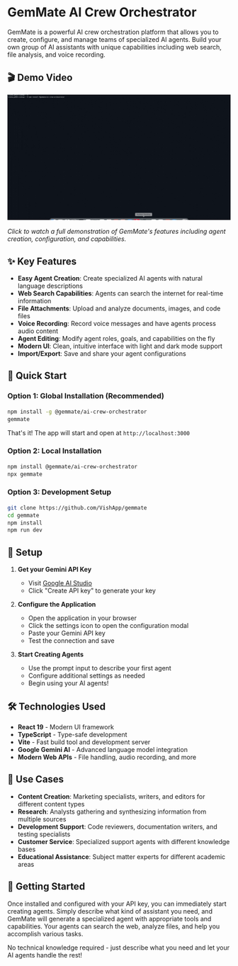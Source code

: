 # GemMate AI Crew Orchestrator

GemMate is a powerful AI crew orchestration platform that allows you to create, configure, and manage teams of specialized AI agents. Build your own group of AI assistants with unique capabilities including web search, file analysis, and voice recording.

## 🎬 Demo Video

[![GemMate Demo](docs/gif/creating_agent.gif)](https://youtu.be/q53g5jte5_0)

*Click to watch a full demonstration of GemMate's features including agent creation, configuration, and capabilities.*

## ✨ Key Features

- **Easy Agent Creation**: Create specialized AI agents with natural language descriptions
- **Web Search Capabilities**: Agents can search the internet for real-time information
- **File Attachments**: Upload and analyze documents, images, and code files
- **Voice Recording**: Record voice messages and have agents process audio content
- **Agent Editing**: Modify agent roles, goals, and capabilities on the fly
- **Modern UI**: Clean, intuitive interface with light and dark mode support
- **Import/Export**: Save and share your agent configurations

## 🚀 Quick Start

### Option 1: Global Installation (Recommended)

```bash
npm install -g @gemmate/ai-crew-orchestrator
gemmate
```

That's it! The app will start and open at `http://localhost:3000`

### Option 2: Local Installation

```bash
npm install @gemmate/ai-crew-orchestrator
npx gemmate
```

### Option 3: Development Setup

```bash
git clone https://github.com/VishApp/gemmate
cd gemmate
npm install
npm run dev
```

## 🔧 Setup

1. **Get your Gemini API Key**
   - Visit [Google AI Studio](https://aistudio.google.com/app/apikey)
   - Click "Create API key" to generate your key

2. **Configure the Application**
   - Open the application in your browser
   - Click the settings icon to open the configuration modal
   - Paste your Gemini API key
   - Test the connection and save

3. **Start Creating Agents**
   - Use the prompt input to describe your first agent
   - Configure additional settings as needed
   - Begin using your AI agents!

## 🛠️ Technologies Used

- **React 19** - Modern UI framework
- **TypeScript** - Type-safe development
- **Vite** - Fast build tool and development server
- **Google Gemini AI** - Advanced language model integration
- **Modern Web APIs** - File handling, audio recording, and more

## 🎯 Use Cases

- **Content Creation**: Marketing specialists, writers, and editors for different content types
- **Research**: Analysts gathering and synthesizing information from multiple sources
- **Development Support**: Code reviewers, documentation writers, and testing specialists
- **Customer Service**: Specialized support agents with different knowledge bases
- **Educational Assistance**: Subject matter experts for different academic areas

## 📱 Getting Started

Once installed and configured with your API key, you can immediately start creating agents. Simply describe what kind of assistant you need, and GemMate will generate a specialized agent with appropriate tools and capabilities. Your agents can search the web, analyze files, and help you accomplish various tasks.

No technical knowledge required - just describe what you need and let your AI agents handle the rest!